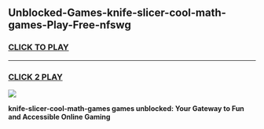 
## Unblocked-Games-knife-slicer-cool-math-games-Play-Free-nfswg
<h3>
<a href="https://premium76.site?title=knife-slicer-cool-math-games&ref=21A">CLICK TO PLAY</a></h3>
<hr>

<h3>
<a href="https://premium76.site?title=knife-slicer-cool-math-games&ref=21A">CLICK 2 PLAY</a>
  
</h3>

<a href="https://premium76.site?title=knife-slicer-cool-math-games&ref=21A"><img src="https://clearcache.store/games.png"></a>


**knife-slicer-cool-math-games games unblocked: Your Gateway to Fun and Accessible Online Gaming**
